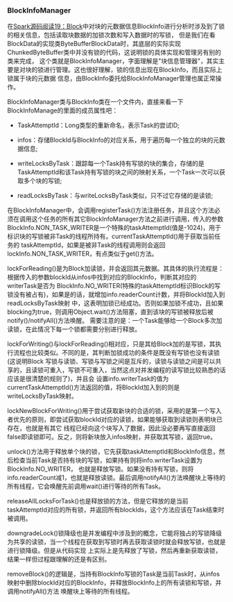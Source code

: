 ### BlockInfoManager

在[Spark源码阅读19：Block](./block.md)中对块的元数据信息BlockInfo进行分析时涉及到了锁的相关信息，包括读取块数据的加锁次数和写入数据时的写锁，
但是我们在看BlockData的实现类ByteBufferBlockData时，其底层的实际实现ChunkedByteBuffer类中并没有锁的代码，这说明锁的具体实现和管理另有别的类来完成，
这个类就是BlockInfoManager，字面理解是"块信息管理器"，其实主要是对块的锁进行管理。这也很好理解，锁的信息出现在BlockInfo，而且实际上锁属于块的元数据
信息，由BlockInfo委托给BlockInfoManager管理也属正常操作。

BlockInfoManager类与BlockInfo类在一个文件内，直接来看一下BlockInfoManage的里面的成员属性吧：
  * TaskAttemptId：Long类型的重新命名，表示Task的尝试ID;

  * infos：存储BlockId与BlockInfo的对应关系，用于遍历每一个独立的块的元数据信息;

  * writeLocksByTask：跟踪每一个Task持有写锁的块的集合，存储的是TaskAttemptId和该Task持有写锁的块之间的映射关系，一个Task一次可以获取多个块的写锁;

  * readLocksByTask：与writeLocksByTask类似，只不过它存储的是读锁;

在BlockInfoManager中，会调用registerTask()方法注册任务，并且这个方法必须在调用这个任务的所有其它BlockInfoManager方法之前进行调用，传入的参数
BlockInfo.NON_TASK_WRITER是一个特殊的taskAttemptId(值是-1024)，用于标识块的写锁被非Task的线程所持有。currentTaskAttemptId()用于获取当前任务的
taskAttemptId，如果是被非Task的线程调用则会返回lockInfo.NON_TASK_WRITER，有点类似于get()方法。

lockForReading()是为Block加读锁，并会返回其元数据。其具体的执行流程是：根据传入的参数blockId从infos中找到对应的BlockInfo，判断其对应的writerTask是否为
BlockInfo.NO_WRITER(特殊的taskAttemptId标识Block的写锁没有被占有)，如果是的话，就增加info.readerCount计数，并将BlockId加入到readLocksByTask映射
中，这表明加锁已经成功。否则如果加锁不成功，且如果blocking为true，则调用Object.wait()方法阻塞，直到该块的写锁被释放后被notify()/notifyAll()方法唤醒。
需要注意的是：一个Task能够给一个Block多次加读锁，在此情况下每一个锁都需要分别进行释放。

lockForWriting()与lockForReading()相对应，只是其给Block加的是写锁，其执行流程也比较类似。不同的是，其判断加锁成功的条件是既没有写锁也没有读锁(这说明Block
写锁与读锁、写锁与写锁之间是互斥的，读锁与读锁之间是可以共享的，且读锁可重入，写锁不可重入，当然这点对并发编程的读写锁比较熟悉的话应该是很清楚的规则了)，并且会
设置info.writerTask的值为currentTaskAttemptId()方法返回的值，将BlockId加入到的则是writeLocksByTask映射。

lockNewBlockForWriting()用于尝试获取新块的合适的锁，采用的是第一个写入者优先的原则，即尝试获取blockId对应的读锁，如果能够获取到读锁则表明块已存在，也就是有其它
线程已经向这个块写入了数据，因此没必要再写直接返回false即读锁即可。反之，则将新块放入infos映射，并获取其写锁，返回true。

unlock()方法用于释放单个块的锁，它先获取taskAttemptId和BlockInfo信息，然后检查当前Task是否持有块的写锁，如果持有则将info.writerTask设置为BlockInfo.NO_WRITER，
也就是释放写锁。如果没有持有写锁，则将info.readerCount减1，也就是释放读锁。最后调用notifyAll()方法唤醒块上等待的所有线程，它会唤醒先前调用wait()进行等待的所有Task。

releaseAllLocksForTask()也是释放锁的方法，但是它释放的是当前taskAttemptId对应的所有锁，并返回所有blockIds，这个方法应该在Task结束时被调用。

downgradeLock()锁降级也是并发编程中涉及到的概念，它能将独占的写锁降级为共享的读锁，当一个线程在获取到写锁时再去获取读锁时就会释放写锁，也就是进行锁降级。但是从代码实现
上实际上是先释放了写锁，然后再重新获取读锁，结果一样但过程跟理解的还是有区别。

removeBlock()的逻辑是，当持有BlockInfo写锁的Task是当前Task时，从infos映射中删除blockId对应的BlockInfo，并释放BlockInfo上的所有读锁和写锁，并调用notifyAll()方法
唤醒块上等待的所有线程。